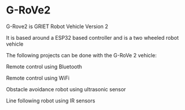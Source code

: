 # G-RoVe2
G-Rove2 is GRIET Robot Vehicle Version 2  

It is based around a ESP32 based controller and is a two wheeled robot vehicle  

The following projects can be done with the G-RoVe 2 vehicle:  

Remote control using Bluetooth  

Remote control using WiFi  

Obstacle avoidance robot using ultrasonic sensor  

Line following robot using IR sensors
